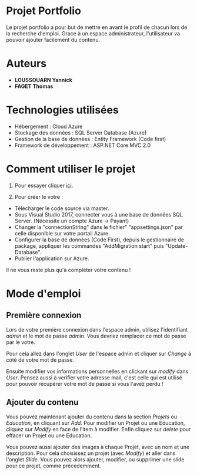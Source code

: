 # Projet Portfolio

Le projet portfolio a pour but de mettre en avant le profil de chacun lors de la recherche d'emploi.
Grace à un espace administrateur, l'utilisateur va pouvoir ajouter facilement du contenu.

# Auteurs
  - **LOUSSOUARN Yannick**
  - **FAGET Thomas**

# Technologies utilisées

- Hébergement : Cloud Azure
- Stockage des données : SQL Server Database (Azure)
- Gestion de la base de données : Entity Framework (Code first)
- Framework de développement : ASP.NET Core MVC 2.0

# Comment utiliser le projet

1. Pour essayer cliquer [ici](http://portfoliotemplate.azurewebsites.net/).

2. Pour créer le votre :

  - Télécharger le code source via master.
  - Sous Visual Studio 2017, connecter vous à une base de données SQL Server. (Nécessite un compte Azure -> Payant)
  - Changer la "connectionString" dans le fichier" "appsettings.json" par celle disponible sur votre portail Azure.
  - Configurer la base de données (Code First), depuis le gestionnaire de package, appliquer les commandes "AddMigration start" puis "Update-Database".
  - Publier l'application sur Azure.

Il ne vous reste plus qu'à compléter votre contenu !

# Mode d'emploi

## Première connexion

Lors de votre première connexion dans l'espace admin, utilisez l'identifiant *admin* et le mot de passe *admin*. Vous devriez remplacer ce mot de passe par le votre.

Pour cela allez dans l'onglet *User* de l'espace admin et cliquer sur *Change* à coté de votre mot de passe.

Ensuite modifier vos informations personnelles en clickant sur *modify* dans *User*. Pensez aussi à verifier votre adresse mail, c'est celle qui est utilisé pour pouvoir récupérer votre mot de passe si vous l'avez perdu !

## Ajouter du contenu

Vous pouvez maintenant ajouter du contenu dans la section *Projets* ou *Education*, en cliquant sur *Add*.
Pour modifier un Projet ou une Education, cliquez sur *Modify* en face de l'item à modifier.
Enfin cliquez sur *delete* pour effacer un Projet ou une Education.

Vous pouvez aussi ajouter des images à chaque Projet, avec un nom et une description. Pour cela choisissez un projet (avec *Modify*) et aller dans l'onglet *Slide*.
Vous pouvez alors ajouter, modifier, ou supprimer une slide pour ce projet, comme précedemment.


